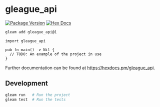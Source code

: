 # gleague_api

[![Package Version](https://img.shields.io/hexpm/v/gleague_api)](https://hex.pm/packages/gleague_api)
[![Hex Docs](https://img.shields.io/badge/hex-docs-ffaff3)](https://hexdocs.pm/gleague_api/)

```sh
gleam add gleague_api@1
```
```gleam
import gleague_api

pub fn main() -> Nil {
  // TODO: An example of the project in use
}
```

Further documentation can be found at <https://hexdocs.pm/gleague_api>.

## Development

```sh
gleam run   # Run the project
gleam test  # Run the tests
```
